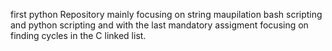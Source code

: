 first python Repository mainly focusing on string maupilation
bash scripting and python scripting and with the last mandatory assigment focusing on finding cycles in the C linked list.
